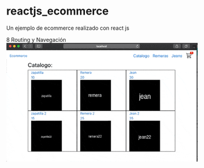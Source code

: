 # reactjs_ecommerce
Un ejemplo de ecommerce realizado con react js 

8 Routing y Navegación
![Screenshot](screenshots/screen06.gif)